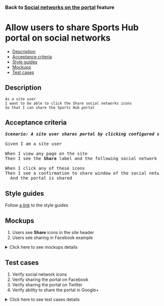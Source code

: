 ### Back to [Social networks on the portal](../../README.md) feature

# Allow users to share Sports Hub portal on social networks

- [Description](#description)
- [Acceptance criteria](#acceptance-criteria)
- [Style guides](#style-guides)
- [Mockups](#mockups)
- [Test cases](#test-cases)

## Description

    As a site user
    I want to be able to click the Share social networks icons
    So that I can share the Sports Hub portal

## Acceptance criteria

<pre>
<b><i>Scenario: A site user shares portal by clicking configured social networks icons</i></b>

Given I am a site user

When I view any page on the site
Then I see the <b>Share</b> label and the following social network icons that are configured in the site header (Facebook, Twitter, Google+)

When I click any of these icons
Then I see a confirmation to share window of the social network opens
  And the portal is shared
</pre>

## Style guides

Follow [a link](https://www.figma.com/proto/0zkkf5WC77OSpvyD6YXpFE/Style-guides?page-id=0%3A1&node-id=19%3A5368&viewport=266%2C48%2C0.54&scaling=min-zoom&starting-point-node-id=19%3A5368) to the style guides

## Mockups

1. Users see <b>Share</b> icons in the site header
2. Users see sharing in Facebook example

<details>
  <summary>Click here to see mockups details</summary>

**1. Users see Share icons in the site header:**

![Users see Share icons in the site header](/sports_hub_portal/web_application_features/social_networks/images/share_and_follow_on_page.png)

**2. Users see sharing in Facebook example:**

![Users see sharing in Facebook example](/sports_hub_portal/web_application_features/social_networks/images/sharing_in_facebook_example.png)

</details>

## Test cases

1. Verify social network icons
2. Verify sharing the portal on Facebook
3. Verify sharing the portal on Twitter
4. Verify ability to share the portal in Google+

<details>
  <summary>Click here to see test cases details</summary>

### **#1. Verify social network icons**

|Preconditions|Steps|Expected result
--------------|-----|----------
||1) Go to the Sports Hub site</br>2) Examine the social network icons|2) Users see the configured social network icons in the site header (Facebook, Twitter, Google+)|

### **#2. Verify sharing the portal on Facebook**

|Preconditions|Steps|Expected result
--------------|-----|----------
||1) Go to the Sports Hub site</br>2) Examine the social network icons</br>3) Click <b>Facebook</b>|3) The pop-up window opens allowing users to share the portal on Facebook|

### **#3. Verify sharing the portal on Twitter**

|Preconditions|Steps|Expected result
--------------|-----|----------
||1) Go to the Sports Hub site</br>2) Examine the social network icons</br>3) Click <b>Twitter</b>|3) The pop-up window opens allowing users to share the portal on Twitter|

### **#4. Verify ability to share the portal in Google+**

|Preconditions|Steps|Expected result
--------------|-----|----------
||1) Go to the Sports Hub site</br>2) Examine the social network icons</br>3) Click <b>Google+</b>|3) The pop-up window opens allowing users to share the portal on Google+|

</details>
